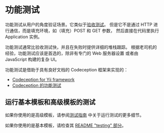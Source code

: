 功能测试
================

功能测试从用户的角度验证场景。它类似于[验收测试](test-acceptance.md)。
但是它不是通过 HTTP 进行通信，而是填充环境，如（填充）POST 和 GET 参数，
然后直接在代码里执行 Application 实例。

功能测试通常比验收测试快，并且在失败时提供详细的堆栈跟踪。
根据老司机的经验，功能测试应该是首选的，除非有专门的 Web 服务器设置
或者由 JavaScript 构建的复杂 UI。

功能测试是借助于具有良好文档的 Codeception 框架来实现的：

- [Codeception for Yii framework](http://codeception.com/for/yii)
- [Codeception 的功能测试](http://codeception.com/docs/04-FunctionalTests)

## 运行基本模板和高级模板的测试

如果你使用的是高级模板，请参阅[测试指南](https://github.com/yiisoft/yii2-app-advanced/blob/master/docs/guide/start-testing.md)
中关于运行测试的更多细节。  

如果你使用的是基本模板，请检查其 [README "testing" 部分](https://github.com/yiisoft/yii2-app-basic/blob/master/README.md#testing)。
